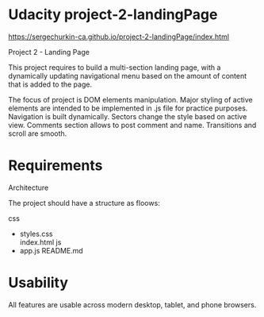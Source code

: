 # Udacity project-2-landingPage
https://sergechurkin-ca.github.io/project-2-landingPage/index.html

Project 2 - Landing Page

This project requires to build a multi-section landing page, with a dynamically updating navigational menu based on the amount of content that is added to the page.


The focus of project is DOM elements manipulation. 
Major styling of active elements are intended to be implemented in .js file for practice purposes.
Navigation is built dynamically.
Sectors change the style based on active view.
Comments section allows to post comment and name.
Transitions and scroll are smooth.

# Requirements 
Architecture

The project should have a structure as floows:

css
- styles.css    
index.html
js
- app.js
README.md

# Usability

All features are usable across modern desktop, tablet, and phone browsers.

